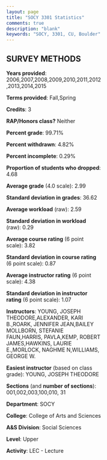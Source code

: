 ```yaml
---
layout: page
title: "SOCY 3301 Statistics"
comments: true
description: "blank"
keywords: "SOCY, 3301, CU, Boulder"
--- 
```

<head>
<script src="https://ajax.googleapis.com/ajax/libs/jquery/2.1.3/jquery.min.js"></script>
<script src="https://dl.dropboxusercontent.com/s/pc42nxpaw1ea4o9/highcharts.js?dl=0"></script>
<!-- <script src="../assets/js/highcharts.js"></script> -->
<style type="text/css">@font-face {
	font-family: "Bebas Neue";
	src: url(https://www.filehosting.org/file/details/544349/BebasNeue%20Regular.otf) format("opentype");
	}
	h1.Bebas { 
		font-family: "Bebas Neue", Verdana, Tahoma;
	}
</style>
</head>
<body>
	<div id="container" style="float: right; width: 45%; height: 88%; margin-left: 2.5%; margin-right: 2.5%;"></div>
	<script language="JavaScript">
		$(document).ready(function() {
		var chart = {type: 'column'};
		var title = {text: 'Grade Distribution'};
		var xAxis = {categories: ['A','B','C','D','F'],crosshair: true};
		var yAxis = {min: 0,title: {text: 'Percentage'}};
		var tooltip = {headerFormat: '<center><b><span style="font-size:20px">{point.key}</span></b></center>',
		               pointFormat: '<td style="padding:0"><b>{point.y:.1f}%</b></td>',
		               footerFormat: '</table>',shared: true,useHTML: true};
		var plotOptions = {column: {pointPadding: 0.0,borderWidth: 0}};  
		var credits = {enabled: false};var series= [{name: 'Percent',data: [36.04,42.69,14.23,2.79,4.26,]}];
		var json = {};
		json.chart = chart;
		json.title = title;
		json.tooltip = tooltip;
		json.xAxis = xAxis;
		json.yAxis = yAxis;  
		json.series = series;
		json.plotOptions = plotOptions;  
		json.credits = credits;
		$('#container').highcharts(json);
	});
	</script>
</body>
			   
## SURVEY METHODS

**Years provided**: 2006,2007,2008,2009,2010,2011,2012,2013,2014,2015

**Terms provided**: Fall,Spring

**Credits**: 3

**RAP/Honors class?** Neither

**Percent grade**: 99.71%

**Percent withdrawn**: 4.82%

**Percent incomplete**: 0.29%

**Proportion of students who dropped**: 4.68

**Average grade** (4.0 scale): 2.99

**Standard deviation in grades**: 36.62

**Average workload** (raw): 2.59

**Standard deviation in workload** (raw): 0.29

**Average course rating** (6 point scale): 3.82

**Standard deviation in course rating** (6 point scale): 0.87

**Average instructor rating** (6 point scale): 4.38

**Standard deviation in instructor rating** (6 point scale): 1.07

**Instructors**: YOUNG, JOSEPH THEODORE,ALEXANDER, KARI B.,ROARK, JENNIFER JEAN,BAILEY MOLLBORN, STEFANIE FAUN,HARRIS, PAVLA,KEMP, ROBERT JAMES,HAWKINS, LAURIE E.,MORLOCK, NAGHME N,WILLIAMS, GEORGE W.

**Easiest instructor** (based on class grade): YOUNG, JOSEPH THEODORE

**Sections** (and **number of sections**): 001,002,003,100,010, 31

**Department**: SOCY

**College**: College of Arts and Sciences

**A&S Division**: Social Sciences

**Level**: Upper

**Activity**: LEC - Lecture